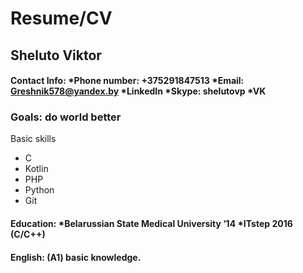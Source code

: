 # Resume/CV

## Sheluto Viktor

#### Contact Info: *Phone number: +375291847513 *Email: Greshnik578@yandex.by *LinkedIn *Skype: shelutovp *VK

### Goals: do world better

Basic skills
* C
* Kotlin
* PHP
* Python
* Git

#### Education: *Belarussian State Medical University ‘14 *ITstep 2016 (C/C++)

#### English: (A1) basic knowledge.